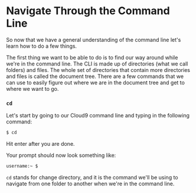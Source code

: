 # Navigate Through the Command Line

So now that we have a general understanding of the command line let's learn how to do a few things.

The first thing we want to be able to do is to find our way around while we're in the command line. The CLI is made up of directories (what we call folders) and files. The whole set of directories that contain more directories and files is called the document tree. There are a few commands that we can use to easily figure out where we are in the document tree and get to where we want to go.

### `cd`
Let's start by going to our Cloud9 command line and typing in the following command:
```bash
$ cd
```
Hit enter after you are done.

Your prompt should now look something like:
```bash
username:~ $
```
`cd` stands for change directory, and it is the command we'll be using to navigate from one folder to another when we're in the command line.

